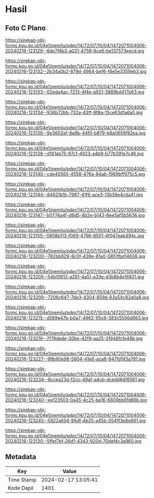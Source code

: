 # Hasil

## Foto C Plano

https://sirekap-obj-formc.kpu.go.id/04e1/pemilu/pdpr/14/72/07/10/04/1472071004006-20240216-123129--6de7f4b3-a021-4759-8ce6-be137573eecd.jpg

https://sirekap-obj-formc.kpu.go.id/04e1/pemilu/pdpr/14/72/07/10/04/1472071004006-20240216-123132--2b34a0b2-879d-4964-bef6-f4e5e3359eb3.jpg

https://sirekap-obj-formc.kpu.go.id/04e1/pemilu/pdpr/14/72/07/10/04/1472071004006-20240216-123133--02eda4ac-7213-4f4e-a921-3889bd417b63.jpg

https://sirekap-obj-formc.kpu.go.id/04e1/pemilu/pdpr/14/72/07/10/04/1472071004006-20240216-123134--936b72bb-732a-43ff-9f8a-15ce63d1a6a0.jpg

https://sirekap-obj-formc.kpu.go.id/04e1/pemilu/pdpr/14/72/07/10/04/1472071004006-20240216-123136--9e3602a1-8a9b-44f0-b879-b8a0659f92ea.jpg

https://sirekap-obj-formc.kpu.go.id/04e1/pemilu/pdpr/14/72/07/10/04/1472071004006-20240216-123138--d161ab75-97c1-4923-a4b9-b77b391e7c46.jpg

https://sirekap-obj-formc.kpu.go.id/04e1/pemilu/pdpr/14/72/07/10/04/1472071004006-20240216-123140--cde40565-4558-476a-84ab-f989bff975c5.jpg

https://sirekap-obj-formc.kpu.go.id/04e1/pemilu/pdpr/14/72/07/10/04/1472071004006-20240216-123144--84821b1b-7987-41f6-ace3-13b39e4cda41.jpg

https://sirekap-obj-formc.kpu.go.id/04e1/pemilu/pdpr/14/72/07/10/04/1472071004006-20240216-123147--b0774a4f-d8d5-4b2e-b143-6ee5af5b5636.jpg

https://sirekap-obj-formc.kpu.go.id/04e1/pemilu/pdpr/14/72/07/10/04/1472071004006-20240216-123155--0858b113-f069-4796-8501-4f047eab494c.jpg

https://sirekap-obj-formc.kpu.go.id/04e1/pemilu/pdpr/14/72/07/10/04/1472071004006-20240216-123200--782bb829-8c0f-439e-81a0-0851fbd14638.jpg

https://sirekap-obj-formc.kpu.go.id/04e1/pemilu/pdpr/14/72/07/10/04/1472071004006-20240216-123205--54b10612-a291-4a51-a33e-d3b8b4e16831.jpg

https://sirekap-obj-formc.kpu.go.id/04e1/pemilu/pdpr/14/72/07/10/04/1472071004006-20240216-123209--7206c647-7de3-4304-859d-63a54c62a0a8.jpg

https://sirekap-obj-formc.kpu.go.id/04e1/pemilu/pdpr/14/72/07/10/04/1472071004006-20240216-123215--d589e47b-b0a7-4962-95c6-383c5556d663.jpg

https://sirekap-obj-formc.kpu.go.id/04e1/pemilu/pdpr/14/72/07/10/04/1472071004006-20240216-123219--7f78dede-30be-42f9-aa25-31948fcfe48b.jpg

https://sirekap-obj-formc.kpu.go.id/04e1/pemilu/pdpr/14/72/07/10/04/1472071004006-20240216-123227--99b90e98-5604-41e6-aca8-947fd193a781.jpg

https://sirekap-obj-formc.kpu.go.id/04e1/pemilu/pdpr/14/72/07/10/04/1472071004006-20240216-123234--8ccea23d-f2cc-49af-a4cb-dcedd84f6561.jpg

https://sirekap-obj-formc.kpu.go.id/04e1/pemilu/pdpr/14/72/07/10/04/1472071004006-20240216-123240--ee123503-0a45-4c25-be16-6609bb6fd86b.jpg

https://sirekap-obj-formc.kpu.go.id/04e1/pemilu/pdpr/14/72/07/10/04/1472071004006-20240216-123245--5922a654-95df-4b25-a45b-0541f3e8e691.jpg

https://sirekap-obj-formc.kpu.go.id/04e1/pemilu/pdpr/14/72/07/10/04/1472071004006-20240216-123130--5ffef7ef-26d1-4343-920d-70def4c3a960.jpg


## Metadata

| Key        | Value               |
| ---------- | ------------------- |
| Time Stamp | 2024-02-17 13:05:41 |
| Kode Dapil | 1401                |



